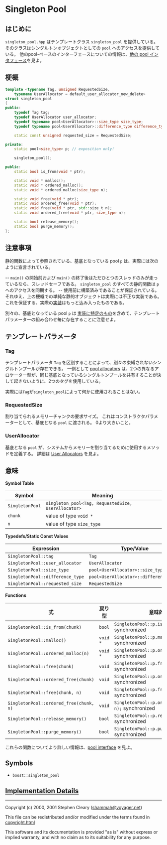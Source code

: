 # Singleton Pool

## はじめに


`singleton_pool.hpp` はテンプレートクラス `singleton_pool` を提供している。
そのクラスはシングルトンオブジェクトとしての `pool` へのアクセスを提供している。
他のpool-ベースのインターフェースについての情報は、[他の pool インタフェース](../interfaces.md)を見よ。

## 梗概

```cpp
template <typename Tag, unsigned RequestedSize,
    typename UserAllocator = default_user_allocator_new_delete>
struct singleton_pool
{
public:
	typedef Tag tag;
	typedef UserAllocator user_allocator;
	typedef typename pool<UserAllocator>::size_type size_type;
	typedef typename pool<UserAllocator>::difference_type difference_type;

	static const unsigned requested_size = RequestedSize;

private:
	static pool<size_type> p; // exposition only!

	singleton_pool();

public:
	static bool is_from(void * ptr);

	static void * malloc();
	static void * ordered_malloc();
	static void * ordered_malloc(size_type n);

	static void free(void * ptr);
	static void ordered_free(void * ptr);
	static void free(void * ptr, std::size_t n);
	static void ordered_free(void * ptr, size_type n);

	static bool release_memory();
	static bool purge_memory();
};
```

## 注意事項

静的関数によって参照されている、基底となっている pool `p` は、実際には次のように宣言されている。

-- `main()` の開始前および `main()` の終了後はただひとつのスレッドのみが走っているなら、スレッドセーフである。
	`singleton_pool` のすべての静的関数は `p` へのアクセスを同期する。
-- 使用前に構築済みであることが保証されている。それゆえ、上の梗概での単純な静的オブジェクトは実際には不正な実装である。
	これを保証する、実際の[実装](../implementation/singleton_pool.md)はもっと込み入ったものである。

別々の、基底となっている pool `p` は [実装に特定のもの](../implementation/singleton_pool.md)を含めて、テンプレートパラメーターの組み合わせ毎に存在することに注意せよ。

## テンプレートパラメータ

### Tag

テンプレートパラメータ `Tag` を区別することによって、別々の束縛されないシングルトンプールが存在できる。
一例として [pool allocators](pool_alloc.md) は、2つの異なるアロケーター型が、同じ基底となっているシングルトンプールを共有することが決して起きないように、2つのタグを使用している。

実際には`Tag`が`singleton_pool`によって何かに使用されることはない。

### RequestedSize

割り当てられるメモリーチャンクの要求サイズ。
これはコンストラクタパラメーターとして、基底となる `pool` に渡される。
0より大きいこと。

### UserAllocator

基底となる `pool` が、システムからメモリーを割り当てるために使用するメソッドを定義する。
詳細は [User Allocators](user_allocator.md) を見よ。

## 意味

**Symbol Table**

| Symbol | Meaning |
|---|---|
| `SingletonPool` | `singleton_pool<Tag, RequestedSize, UserAllocator>` |
| `chunk` | value of type `void *` |
| `n` | value of type `size_type` |

**Typedefs/Static Const Values**

| Expression | Type/Value |
|---|---|
| `SingletonPool::tag` | `Tag` | 
| `SingletonPool::user_allocator` | `UserAllocator` |
| `SingletonPool::size_type` | `pool<UserAllocator>::size_type` |
| `SingletonPool::difference_type` | `pool<UserAllocator>::difference_type` |
| `SingletonPool::requested_size` | `RequestedSize` |

**Functions**

| 式 | 戻り型 | 意味的同値 |
|---|---|---|
| `SingletonPool::is_from(chunk)` | `bool` | `SingletonPool::p.is_from(chunk);` synchronized |
| `SingletonPool::malloc()` | `void *` | `SingletonPool::p.malloc();` synchronized |
| `SingletonPool::ordered_malloc(n)` | `void *` | `SingletonPool::p.ordered_malloc(n);` synchronized |
| `SingletonPool::free(chunk)` | `void` | `SingletonPool::p.free(chunk);` synchronized |
| `SingletonPool::ordered_free(chunk)` | `void` | `SingletonPool::p.ordered_free(chunk);` synchronized |
| `SingletonPool::free(chunk, n)` | `void` | `SingletonPool::p.free(chunk, n);` synchronized |
| `SingletonPool::ordered_free(chunk, n)` | `void` | `SingletonPool::p.ordered_free(chunk, n);` synchronized |
| `SingletonPool::release_memory()` | `bool` | `SingletonPool::p.release_memory();` synchronized |
| `SingletonPool::purge_memory()` | `bool` | `SingletonPool::p.purge_memory();` synchronized |

これらの関数についてより詳しい情報は、[pool interface](pool.md) を見よ。

## Symbols

- `boost::singleton_pool`

## [Implementation Details](../implementation/singleton_pool.md)

---

Copyright (c) 2000, 2001 Stephen Cleary ([shammah@voyager.net](mailto:shammah@voyager.net))

This file can be redistributed and/or modified under the terms found in [copyright.html](../copyright.md)

This software and its documentation is provided "as is" without express or implied warranty, and with no claim as to its suitability for any purpose.

